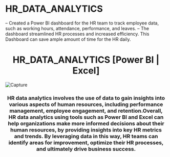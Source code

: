 # HR_DATA_ANALYTICS
– Created a Power BI dashboard for the HR team to track employee data, such as working hours, attendance, performance, and leaves. – The dashboard streamlined HR processes and increased efficiency. This Dashboard can save ample amount of time for the HR daily.
<h1 align="center">HR_DATA_ANALYTICS [Power BI | Excel]</h1>

![Capture](https://user-images.githubusercontent.com/107427120/229169137-d0e3ac42-6190-40a2-85f9-aa37a5dd7299.PNG)

<h3 align="center">HR data analytics involves the use of data to gain insights into various aspects of human resources, including performance management, employee engagement, and retention.Overall, HR data analytics using tools such as Power BI and Excel can help organizations make more informed decisions about their human resources, by providing insights into key HR metrics and trends. By leveraging data in this way, HR teams can identify areas for improvement, optimize their HR processes, and ultimately drive business success.</h3>
